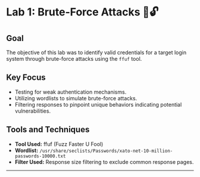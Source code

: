 # Lab 1: Brute-Force Attacks 🚪🔓

## Goal
The objective of this lab was to identify valid credentials for a target login system through brute-force attacks using the `ffuf` tool.

## Key Focus
- Testing for weak authentication mechanisms.
- Utilizing wordlists to simulate brute-force attacks.
- Filtering responses to pinpoint unique behaviors indicating potential vulnerabilities.

## Tools and Techniques
- **Tool Used:** ffuf (Fuzz Faster U Fool)
- **Wordlist:** `/usr/share/seclists/Passwords/xato-net-10-million-passwords-10000.txt`
- **Filter Used:** Response size filtering to exclude common response pages.

---

